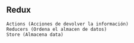 

## Redux

```
Actions (Acciones de devolver la información)
Reducers (Ordena el almacen de datos)
Store (Almacena data)



```

#
```

```